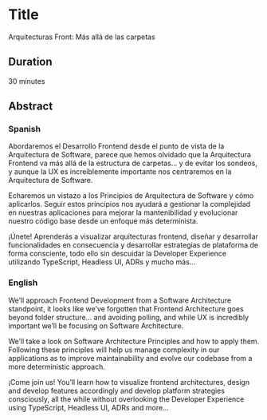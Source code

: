 ﻿# Title

Arquitecturas Front: Más allá de las carpetas

## Duration

30 minutes

## Abstract

### Spanish

Abordaremos el Desarrollo Frontend desde el punto de vista de la Arquitectura de Software, parece que hemos olvidado que la Arquitectura Frontend va más allá de la estructura de carpetas... y de evitar los sondeos, y aunque la UX es increíblemente importante nos centraremos en la Arquitectura de Software.


Echaremos un vistazo a los Principios de Arquitectura de Software y cómo aplicarlos. Seguir estos principios nos ayudará a gestionar la complejidad en nuestras aplicaciones para mejorar la mantenibilidad y evolucionar nuestro código base desde un enfoque más determinista.



¡Únete! Aprenderás a visualizar arquitecturas frontend, diseñar y desarrollar funcionalidades en consecuencia y desarrollar estrategias de plataforma de forma consciente, todo ello sin descuidar la Developer Experience utilizando TypeScript, Headless UI, ADRs y mucho más...

### English

We’ll approach Frontend Development from a Software Architecture standpoint, it looks like we’ve forgotten that Frontend Architecture goes beyond folder structure… and avoiding polling, and while UX is incredibly important we’ll be focusing on Software Architecture.

We’ll take a look on Software Architecture Principles and how to apply them. Following these principles  will help us manage complexity in our applications as to improve maintainability and evolve our codebase from a more deterministic approach.

¡Come join us! You’ll learn how to visualize frontend architectures, design and develop features accordingly and develop platform strategies consciously, all the while without overlooking the Developer Experience using TypeScript, Headless UI, ADRs and more…
